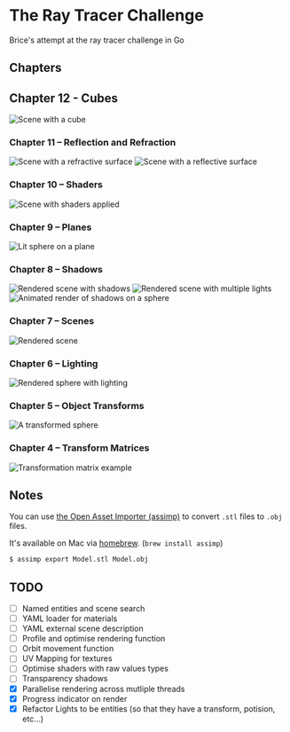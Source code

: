 # The Ray Tracer Challenge

Brice's attempt at the ray tracer challenge in Go

## Chapters

## Chapter 12 - Cubes

![Scene with a cube](output/chapter12.png)

### Chapter 11 – Reflection and Refraction

![Scene with a refractive surface](output/chapter11-refraction.png)
![Scene with a reflective surface](output/chapter11-reflection.png)


### Chapter 10 – Shaders

![Scene with shaders applied](output/chapter10.png)

### Chapter 9 – Planes

![Lit sphere on a plane](output/chapter9.png)

### Chapter 8 – Shadows

![Rendered scene with shadows](output/chapter8.png)
![Rendered scene with multiple lights](output/chapter8/chapter8-multilight.png)
![Animated render of shadows on a sphere](output/chapter8/animation/out.gif)

### Chapter 7 – Scenes

![Rendered scene](output/chapter7.png)

### Chapter 6 – Lighting

![Rendered sphere with lighting](output/chapter6.png)

### Chapter 5 – Object Transforms

![A transformed sphere](output/chapter5.png)

### Chapter 4 – Transform Matrices

![Transformation matrix example](output/chapter4.png)

## Notes

You can use [the Open Asset Importer (assimp)](https://github.com/assimp/assimp) to convert `.stl` files to `.obj` files.

It's available on Mac via [homebrew](https://brew.sh/). (`brew install assimp`)

```bash
$ assimp export Model.stl Model.obj
```

## TODO

- [ ] Named entities and scene search
- [ ] YAML loader for materials
- [ ] YAML external scene description
- [ ] Profile and optimise rendering function
- [ ] Orbit movement function
- [ ] UV Mapping for textures
- [ ] Optimise shaders with raw values types
- [ ] Transparency shadows
- [x] Parallelise rendering across mutliple threads
- [x] Progress indicator on render
- [x] Refactor Lights to be entities (so that they have a transform, potision, etc...)